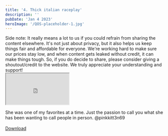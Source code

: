 ```yaml
---
title: '4. Thick italian raceplay'
description: ''
pubDate: 'Jan 4 2023'
heroImage: '/QOS-placeholder-1.jpg'
---
```

<div class="video_paragraph_header"> Side note: It really means a lot to us if you could refrain from sharing the content elsewhere. It's not just about privacy, but it also helps us keep things fair and affordable for everyone. We're working hard to make sure our prices stay low, and when content gets leaked without credit, it can make things tough. So, if you do decide to share, please consider giving a shoutout/credit to the website. We truly appreciate your understanding and support!</div>

<iframe src="https://drive.google.com/file/d/1atDyRW02U-NedKbnJKmdqudM1aR0ofK1/preview" width="200" height="100" allow="autoplay" allowfullscreen="allowfullscreen" style="
"></iframe>

She was one of my favorites at a time. Just the passion to call you what she has been wanting to call people in person. @pinkkitt3n69
<br>
<br>
<a class="read_more" href="https://drive.google.com/file/d/1vvJNqO93GAo3-0eKRdy_0nbBqWLMTvzn/view?usp=sharing">Download</a>